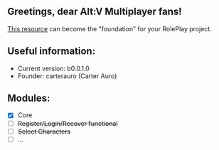 ## Greetings, dear Alt:V Multiplayer fans!
[This resource](https://github.com/altv-rustbase/gamemode) can become the "foundation" for your RolePlay project.

## Useful information:
- Current version: b0.0.1.0
- Founder: carterauro (Carter Auro)

## Modules:
- [x] Core
- [ ] ~~Register/Login/Recover functional~~
- [ ] ~~Select Characters~~
- [ ] ...
